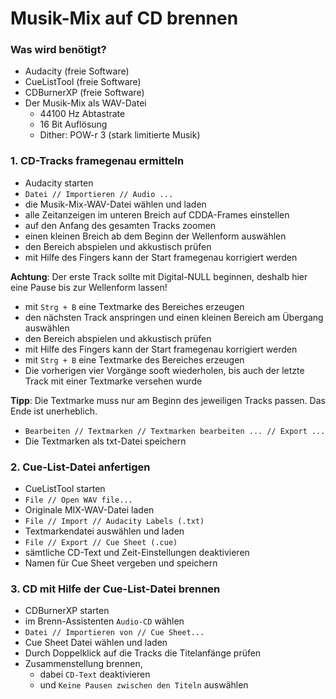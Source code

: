 # Musik-Mix auf CD brennen

### Was wird benötigt?

* Audacity (freie Software)
* CueListTool (freie Software)
* CDBurnerXP (freie Software)
* Der Musik-Mix als WAV-Datei
  * 44100 Hz Abtastrate
  * 16 Bit Auflösung
  * Dither: POW-r 3 (stark limitierte Musik)

### 1. CD-Tracks framegenau ermitteln

* Audacity starten
* `Datei // Importieren // Audio ...`
* die Musik-Mix-WAV-Datei wählen und laden
* alle Zeitanzeigen im unteren Breich auf CDDA-Frames einstellen
* auf den Anfang des gesamten Tracks zoomen
* einen kleinen Breich ab dem Beginn der Wellenform auswählen
* den Bereich abspielen und akkustisch prüfen
* mit Hilfe des Fingers kann der Start framegenau korrigiert werden

**Achtung**: Der erste Track sollte mit Digital-NULL beginnen, deshalb hier eine Pause bis zur Wellenform lassen!

* mit `Strg + B` eine Textmarke des Bereiches erzeugen
* den nächsten Track anspringen und einen kleinen Bereich am Übergang auswählen
* den Bereich abspielen und akkustisch prüfen
* mit Hilfe des Fingers kann der Start framegenau korrigiert werden
* mit `Strg + B` eine Textmarke des Bereiches erzeugen
* Die vorherigen vier Vorgänge sooft wiederholen, bis auch der letzte Track mit einer Textmarke versehen wurde

**Tipp**: Die Textmarke muss nur am Beginn des jeweiligen Tracks passen. Das Ende ist unerheblich.

* `Bearbeiten // Textmarken // Textmarken bearbeiten ... // Export ...`
* Die Textmarken als txt-Datei speichern

### 2. Cue-List-Datei anfertigen

* CueListTool starten
* `File // Open WAV file...`
* Originale MIX-WAV-Datei laden
* `File // Import // Audacity Labels (.txt)`
* Textmarkendatei auswählen und laden
* `File // Export // Cue Sheet (.cue)`
* sämtliche CD-Text und Zeit-Einstellungen deaktivieren
* Namen für Cue Sheet vergeben und speichern

### 3. CD mit Hilfe der Cue-List-Datei brennen

* CDBurnerXP starten
* im Brenn-Assistenten `Audio-CD` wählen
* `Datei // Importieren von // Cue Sheet...`
* Cue Sheet Datei wählen und laden
* Durch Doppelklick auf die Tracks die Titelanfänge prüfen
* Zusammenstellung brennen,
  * dabei `CD-Text` deaktivieren
  * und `Keine Pausen zwischen den Titeln` auswählen

